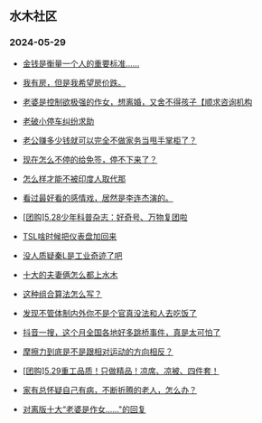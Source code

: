 ## 水木社区 
### 2024-05-29

+ [金钱是衡量一个人的重要标准……](https://www.mysmth.net/nForum/article/Age/20361235)

+ [我有房，但是我希望房价跌。](https://www.mysmth.net/nForum/article/OurEstate/2991678)

+ [老婆是控制欲极强的作女，想离婚，又舍不得孩子【顺求咨询机构](https://www.mysmth.net/nForum/article/Divorce/2078496)

+ [老破小停车纠纷求助](https://www.mysmth.net/nForum/article/AutoWorld/1944839690)

+ [老公赚多少钱就可以完全不做家务当甩手掌柜了？](https://www.mysmth.net/nForum/article/FamilyLife/1766716977)

+ [现在怎么不停的给免签，停不下来了？](https://www.mysmth.net/nForum/article/Travel/995998)

+ [怎么样才能不被印度人取代那](https://www.mysmth.net/nForum/article/WorkingLife/54151)

+ [看过最好看的感情戏，居然是李连杰演的。](https://www.mysmth.net/nForum/article/Movielife/8978)

+ [[团购]5.28少年科普杂志：好奇号、万物复团啦](https://www.mysmth.net/nForum/article/ADAgent_TG/1321854)

+ [TSL啥时候把仪表盘加回来](https://www.mysmth.net/nForum/article/GreenAuto/1586112)

+ [没人质疑秦L是工业奇迹了吧](https://www.mysmth.net/nForum/article/GreenAuto/1587305)

+ [十大的夫妻俩怎么都上水木](https://www.mysmth.net/nForum/article/FamilyLife/1766718358)

+ [这种组合算法怎么写？](https://www.mysmth.net/nForum/article/Java/443351)

+ [发现不管体制内外你不是个官真没法和人去吃饭了](https://www.mysmth.net/nForum/article/WorkingLife/54408)

+ [抖音一搜，这个月全国各地好多跳桥事件，真是太可怕了](https://www.mysmth.net/nForum/article/WorkingLife/54370)

+ [摩擦力到底是不是跟相对运动的方向相反？](https://www.mysmth.net/nForum/article/XiTiYanJiu/4788)

+ [[团购]5.29重工品质！只做精品！凉席、凉被、四件套！](https://www.mysmth.net/nForum/article/ADAgent_TG/1321913)

+ [家有总怀疑自己有病，不断折腾的老人，怎么办？](https://www.mysmth.net/nForum/article/FamilyLife/1766718375)

+ [对离版十大“老婆是作女......"的回复](https://www.mysmth.net/nForum/article/Divorce/2078748)

